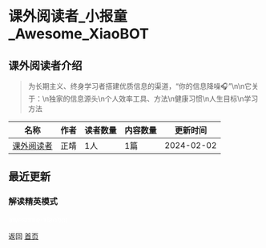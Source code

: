 # 课外阅读者_小报童_Awesome_XiaoBOT

## 课外阅读者介绍
> 为长期主义、终身学习者搭建优质信息的渠道，“你的信息降噪🎧”\n\n它关于：\n独家的信息源头\n个人效率工具、方法\n健康习惯\n人生目标\n学习方法  
  


|名称|作者|读者数量|内容数量|更新时间|
|---|---|---|---|---|
|[课外阅读者](https://xiaobot.net/p/zxql927?refer=0b133df9-27dc-423b-8101-639049001c13)|正靖|1人|1篇|2024-02-02|

## 最近更新
### 解读精英模式


<a href="https://github.com/Reno9527/awesome-xiaobot" style="color: white; text-decoration: none;">awesome-xiaobot</a>

返回 [首页](../README.md)
